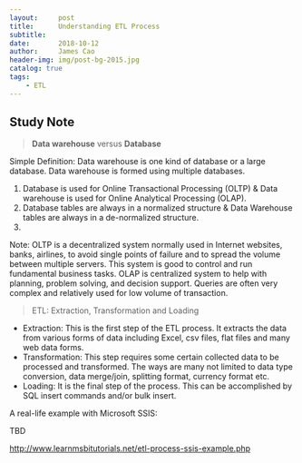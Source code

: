 ```yaml
---
layout:     post   				   
title:      Understanding ETL Process
subtitle:   
date:       2018-10-12
author:     James Cao
header-img: img/post-bg-2015.jpg 	
catalog: true 					
tags:								
    - ETL
---
```


## Study Note
> <strong>Data warehouse</strong> versus <strong>Database</strong>

Simple Definition: Data warehouse is one kind of database or a large database. Data warehouse is formed using multiple databases.

1. Database is used for Online Transactional Processing (OLTP) & Data warehouse is used for Online Analytical Processing (OLAP).
2. Database tables are always in a normalized structure & Data Warehouse tables are always in a de-normalized structure.
3.

Note:
OLTP is a decentralized system normally used in Internet websites, banks, airlines, to avoid single points of failure and to spread the volume between multiple servers. This system is good to control and run fundamental business tasks.
OLAP is centralized system to help with planning, problem solving, and decision support. Queries are often very complex and relatively used for low volume of transaction.


>  ETL: Extraction, Transformation and Loading

- Extraction: This is the first step of the ETL process. It extracts the data from various forms of data including Excel, csv files, flat files and many web data forms.
- Transformation: This step requires some certain collected data to be processed and transformed. The ways are many not limited to data type conversion, data merge/join, splitting format, currency format etc.
- Loading: It is the final step of the process. This can be accomplished by SQL insert commands and/or bulk insert.


A real-life example with Microsoft SSIS:

TBD

http://www.learnmsbitutorials.net/etl-process-ssis-example.php
